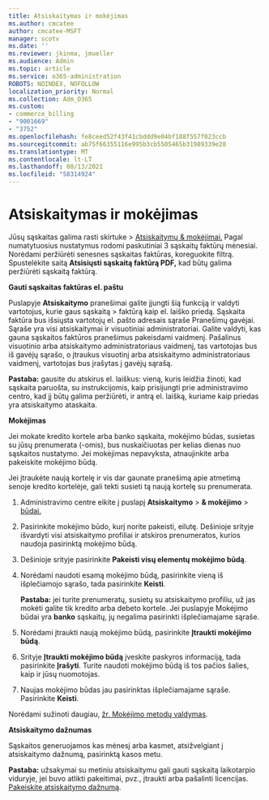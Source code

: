 ```yaml
---
title: Atsiskaitymas ir mokėjimas
ms.author: cmcatee
author: cmcatee-MSFT
manager: scotv
ms.date: ''
ms.reviewer: jkinma, jmueller
ms.audience: Admin
ms.topic: article
ms.service: o365-administration
ROBOTS: NOINDEX, NOFOLLOW
localization_priority: Normal
ms.collection: Adm_O365
ms.custom:
- commerce_billing
- "9001669"
- "3752"
ms.openlocfilehash: fe8ceed52f43f41cbddd9e04bf188f557f023ccb
ms.sourcegitcommit: ab75f66355116e995b3cb5505465b31989339e28
ms.translationtype: MT
ms.contentlocale: lt-LT
ms.lasthandoff: 08/13/2021
ms.locfileid: "58314924"
---
```

# <a name="billing-and-payment"></a>Atsiskaitymas ir mokėjimas

Jūsų sąskaitas galima rasti skirtuke  >  [Atsiskaitymų & mokėjimai.](https://go.microsoft.com/fwlink/p/?linkid=848039)  Pagal numatytuosius nustatymus rodomi paskutiniai 3 sąskaitų faktūrų mėnesiai.  Norėdami peržiūrėti senesnes sąskaitas faktūras, koreguokite filtrą.  Spustelėkite saitą **Atsisiųsti sąskaitą faktūrą PDF,** kad būtų galima peržiūrėti sąskaitą faktūrą.

**Gauti sąskaitas faktūras el. paštu**

Puslapyje **Atsiskaitymo** pranešimai galite įjungti šią funkciją ir valdyti vartotojus, kurie gaus sąskaitą  >  [](https://go.microsoft.com/fwlink/p/?linkid=853212) faktūrą kaip el. laiško priedą.  Sąskaita faktūra bus išsiųsta vartotojų el. pašto adresais sąraše Pranešimų gavėjai. Sąraše yra visi atsiskaitymai ir visuotiniai administratoriai.  Galite valdyti, kas gauna sąskaitos faktūros pranešimus pakeisdami vaidmenį.  Pašalinus visuotinio arba atsiskaitymo administratoriaus vaidmenį, tas vartotojas bus iš gavėjų sąrašo, o įtraukus visuotinį arba atsiskaitymo administratoriaus vaidmenį, vartotojas bus įrašytas į gavėjų sąrašą.

**Pastaba:** gausite du atskirus el. laiškus: vieną, kuris leidžia žinoti, kad sąskaita paruošta, su instrukcijomis, kaip prisijungti prie administravimo centro, kad jį būtų galima peržiūrėti, ir antrą el. laišką, kuriame kaip priedas yra atsiskaitymo ataskaita.

**Mokėjimas**

Jei mokate kredito kortele arba banko sąskaita, mokėjimo būdas, susietas su jūsų prenumerata (-omis), bus nuskaičiuotas per kelias dienas nuo sąskaitos nustatymo. Jei mokėjimas nepavyksta, atnaujinkite arba pakeiskite mokėjimo būdą.

Jei įtraukėte naują kortelę ir vis dar gaunate pranešimą apie atmetimą senoje kredito kortelėje, gali tekti susieti tą naują kortelę su prenumerata.

1. Administravimo centre eikite į puslapį **Atsiskaitymo**  >  **& mokėjimo**  >  [būdai.](https://go.microsoft.com/fwlink/p/?linkid=2018806)

2. Pasirinkite mokėjimo būdo, kurį norite pakeisti, eilutę. Dešinioje srityje išvardyti visi atsiskaitymo profiliai ir atskiros prenumeratos, kurios naudoja pasirinktą mokėjimo būdą.

3. Dešinioje srityje pasirinkite **Pakeisti visų elementų mokėjimo būdą**.

4. Norėdami naudoti esamą mokėjimo būdą, pasirinkite vieną iš išplečiamojo sąrašo, tada pasirinkite **Keisti**.

    **Pastaba:** jei turite prenumeratų, susietų su atsiskaitymo profiliu, už jas mokėti galite tik kredito arba debeto kortele. Jei puslapyje Mokėjimo būdai yra **banko** sąskaitų, jų negalima pasirinkti išplečiamajame sąraše.

5. Norėdami įtraukti naują mokėjimo būdą, pasirinkite **Įtraukti mokėjimo būdą**.

6. Srityje **Įtraukti mokėjimo būdą** įveskite paskyros informaciją, tada pasirinkite **Įrašyti**. Turite naudoti mokėjimo būdą iš tos pačios šalies, kaip ir jūsų nuomotojas.

7. Naujas mokėjimo būdas jau pasirinktas išplečiamajame sąraše. Pasirinkite **Keisti**.

Norėdami sužinoti daugiau, [žr. Mokėjimo metodų valdymas](https://docs.microsoft.com/microsoft-365/commerce/billing-and-payments/manage-payment-methods).

**Atsiskaitymo dažnumas**

Sąskaitos generuojamos kas mėnesį arba kasmet, atsižvelgiant į atsiskaitymo dažnumą, pasirinktą kasos metu.  

**Pastaba:** užsakymai su metiniu atsiskaitymu gali gauti sąskaitą laikotarpio viduryje, jei buvo atlikti pakeitimai, pvz., įtraukti arba pašalinti licencijas. [Pakeiskite atsiskaitymo dažnumą](https://docs.microsoft.com/microsoft-365/commerce/billing-and-payments/change-payment-frequency).
